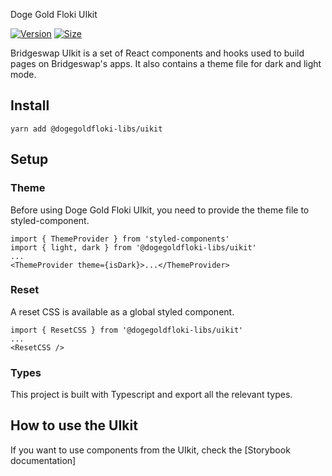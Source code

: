 Doge Gold Floki UIkit

[![Version](https://img.shields.io/npm/v/@dogegoldfloki-libs/uikit)](https://www.npmjs.com/package/@dogegoldfloki-libs/uikit) [![Size](https://img.shields.io/bundlephobia/min/@dogegoldfloki-libs/uikit)](https://www.npmjs.com/package/@dogegoldfloki-libs/uikit)

Bridgeswap UIkit is a set of React components and hooks used to build pages on Bridgeswap's apps. It also contains a theme file for dark and light mode.

## Install

`yarn add @dogegoldfloki-libs/uikit`

## Setup

### Theme

Before using Doge Gold Floki UIkit, you need to provide the theme file to styled-component.

```
import { ThemeProvider } from 'styled-components'
import { light, dark } from '@dogegoldfloki-libs/uikit'
...
<ThemeProvider theme={isDark}>...</ThemeProvider>
```

### Reset

A reset CSS is available as a global styled component.

```
import { ResetCSS } from '@dogegoldfloki-libs/uikit'
...
<ResetCSS />
```

### Types

This project is built with Typescript and export all the relevant types.

## How to use the UIkit

If you want to use components from the UIkit, check the [Storybook documentation]
